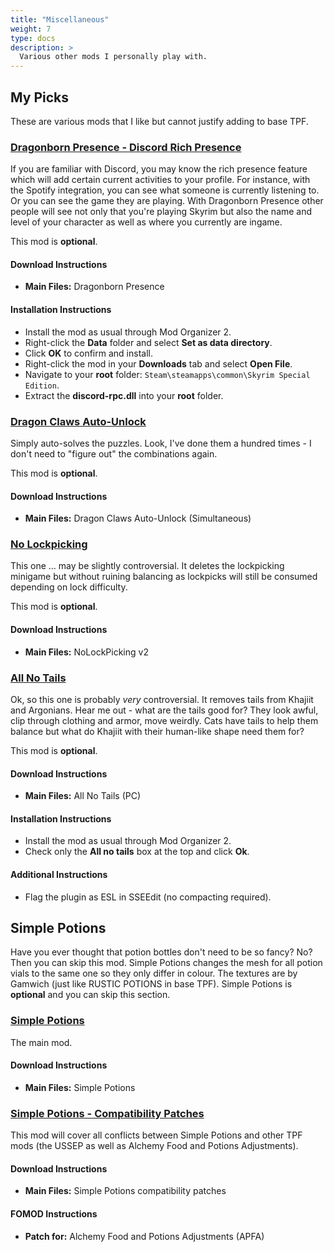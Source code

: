 ```yaml
---
title: "Miscellaneous"
weight: 7
type: docs
description: >
  Various other mods I personally play with.
---
```


## My Picks

These are various mods that I like but cannot justify adding to base TPF.

### **[Dragonborn Presence - Discord Rich Presence](https://www.nexusmods.com/skyrimspecialedition/mods/25287?tab=files)**

If you are familiar with Discord, you may know the rich presence feature which will add certain current activities to your profile. For instance, with the Spotify integration, you can see what someone is currently listening to. Or you can see the game they are playing. With Dragonborn Presence other people will see not only that you're playing Skyrim but also the name and level of your character as well as where you currently are ingame.

This mod is **optional**.

#### Download Instructions

- **Main Files:** Dragonborn Presence

#### Installation Instructions

- Install the mod as usual through Mod Organizer 2.
- Right-click the **Data** folder and select **Set as data directory**.
- Click **OK** to confirm and install.
- Right-click the mod in your **Downloads** tab and select **Open File**.
- Navigate to your **root** folder: `Steam\steamapps\common\Skyrim Special Edition`.
- Extract the **discord-rpc.dll** into your **root** folder.

### **[Dragon Claws Auto-Unlock](https://www.nexusmods.com/skyrimspecialedition/mods/47329?tab=files)**

Simply auto-solves the puzzles. Look, I've done them a hundred times - I don't need to "figure out" the combinations again.

This mod is **optional**.

#### Download Instructions

- **Main Files:** Dragon Claws Auto-Unlock (Simultaneous)

### **[No Lockpicking](https://www.nexusmods.com/skyrimspecialedition/mods/32218?tab=files)**

This one ... may be slightly controversial. It deletes the lockpicking minigame but without ruining balancing as lockpicks will still be consumed depending on lock difficulty.

This mod is **optional**.

#### Download Instructions

- **Main Files:** NoLockPicking v2

### **[All No Tails](https://www.nexusmods.com/skyrimspecialedition/mods/23927?tab=files)**

Ok, so this one is probably *very* controversial. It removes tails from Khajiit and Argonians. Hear me out - what are the tails good for? They look awful, clip through clothing and armor, move weirdly. Cats have tails to help them balance but what do Khajiit with their human-like shape need them for?

This mod is **optional**.

#### Download Instructions

- **Main Files:** All No Tails (PC)

#### Installation Instructions

- Install the mod as usual through Mod Organizer 2.
- Check only the **All no tails** box at the top and click **Ok**.

#### Additional Instructions

- Flag the plugin as ESL in SSEEdit (no compacting required).

## Simple Potions

Have you ever thought that potion bottles don't need to be so fancy? No? Then you can skip this mod. Simple Potions changes the mesh for all potion vials to the same one so they only differ in colour. The textures are by Gamwich (just like RUSTIC POTIONS in base TPF). Simple Potions is **optional** and you can skip this section.

### **[Simple Potions](https://www.nexusmods.com/skyrimspecialedition/mods/15911?tab=files)**

The main mod.

#### Download Instructions

- **Main Files:** Simple Potions

### **[Simple Potions - Compatibility Patches](https://www.nexusmods.com/skyrimspecialedition/mods/42014?tab=files)**

This mod will cover all conflicts between Simple Potions and other TPF mods (the USSEP as well as Alchemy Food and Potions Adjustments).

#### Download Instructions

- **Main Files:** Simple Potions compatibility patches

#### FOMOD Instructions

- **Patch for:** Alchemy Food and Potions Adjustments (APFA)